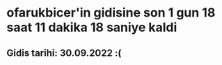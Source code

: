 # ofarukbicer'in gidisine son 1 gun 18 saat 11 dakika 18 saniye kaldi

## Gidis tarihi: 30.09.2022 :(